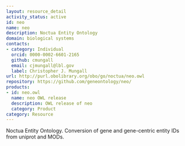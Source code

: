 ```yaml
---
layout: resource_detail
activity_status: active
id: neo
name: neo
description: Noctua Entity Ontology
domain: biological systems
contacts:
- category: Individual
  orcid: 0000-0002-6601-2165
  github: cmungall
  email: cjmungall@lbl.gov
  label: Christopher J. Mungall
url: http://purl.obolibrary.org/obo/go/noctua/neo.owl
repository: https://github.com/geneontology/neo/
products:
- id: neo.owl
  name: neo OWL release
  description: OWL release of neo
  category: Product
category: Resource
---
```


Noctua Entity Ontology. Conversion of gene and gene-centric entity IDs from uniprot and MODs.
